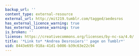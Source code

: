 ```yaml
---
backup_url: ''
content_type: external-resource
external_url: http://mit219.tumblr.com/tagged/aedesros
has_external_licence_warning: true
has_external_license_warning: true
is_broken: ''
license: https://creativecommons.org/licenses/by-nc-sa/4.0/
title: '*Link to* *Andrea Desrosiers'' page on Tumblr*'
uid: 8443e695-918a-41d1-b086-b39c63e22c94
---
```

